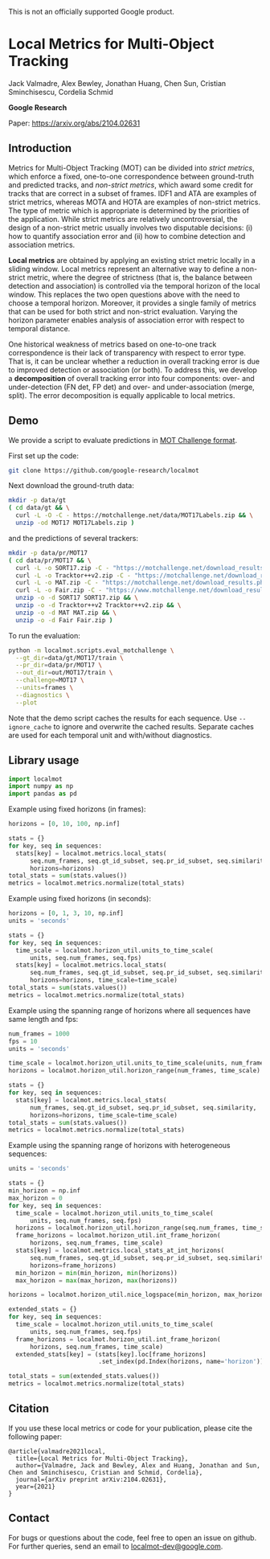 This is not an officially supported Google product.

# Local Metrics for Multi-Object Tracking

Jack Valmadre, Alex Bewley, Jonathan Huang, Chen Sun, Cristian Sminchisescu, Cordelia Schmid

**Google Research**

Paper: https://arxiv.org/abs/2104.02631


## Introduction

Metrics for Multi-Object Tracking (MOT) can be divided into _strict metrics_, which enforce a fixed, one-to-one correspondence between ground-truth and predicted tracks, and _non-strict metrics_, which award some credit for tracks that are correct in a subset of frames.
IDF1 and ATA are examples of strict metrics, whereas MOTA and HOTA are examples of non-strict metrics.
The type of metric which is appropriate is determined by the priorities of the application.
While strict metrics are relatively uncontroversial, the design of a non-strict metric usually involves two disputable decisions: (i) how to quantify association error and (ii) how to combine detection and association metrics.

**Local metrics** are obtained by applying an existing strict metric locally in a sliding window.
Local metrics represent an alternative way to define a non-strict metric, where the degree of strictness (that is, the balance between detection and association) is controlled via the temporal horizon of the local window.
This replaces the two open questions above with the need to choose a temporal horizon.
Moreover, it provides a single family of metrics that can be used for both strict and non-strict evaluation.
Varying the horizon parameter enables analysis of association error with respect to temporal distance.

One historical weakness of metrics based on one-to-one track correspondence is their lack of transparency with respect to error type.
That is, it can be unclear whether a reduction in overall tracking error is due to improved detection or association (or both).
To address this, we develop a **decomposition** of overall tracking error into four components: over- and under-detection (FN det, FP det) and over- and under-association (merge, split).
The error decomposition is equally applicable to local metrics.


## Demo

We provide a script to evaluate predictions in
[MOT Challenge format](https://motchallenge.net/instructions/).

First set up the code:

```bash
git clone https://github.com/google-research/localmot
```

Next download the ground-truth data:

```bash
mkdir -p data/gt
( cd data/gt && \
  curl -L -O -C - https://motchallenge.net/data/MOT17Labels.zip && \
  unzip -od MOT17 MOT17Labels.zip )
```

and the predictions of several trackers:

```bash
mkdir -p data/pr/MOT17
( cd data/pr/MOT17 && \
  curl -L -o SORT17.zip -C - "https://motchallenge.net/download_results.php?shakey=d80cceb92629e8236c60129417830bd2fdec8025&name=SORT17&chl=10" && \
  curl -L -o Tracktor++v2.zip -C - "https://motchallenge.net/download_results.php?shakey=b555a1f532c3d161f836fadc8d283fa2100f05c8&name=Tracktor++v2&chl=10" && \
  curl -L -o MAT.zip -C - "https://motchallenge.net/download_results.php?shakey=3af4ae73bef6ece5564ef10931cf49773631b7eb&name=MAT&chl=10" && \
  curl -L -o Fair.zip -C - "https://www.motchallenge.net/download_results.php?shakey=4a2cf604010e9994a49883db083d44ad63e8765a&name=Fair&chl=10" && \
  unzip -o -d SORT17 SORT17.zip && \
  unzip -o -d Tracktor++v2 Tracktor++v2.zip && \
  unzip -o -d MAT MAT.zip && \
  unzip -o -d Fair Fair.zip )
```

To run the evaluation:

```bash
python -m localmot.scripts.eval_motchallenge \
  --gt_dir=data/gt/MOT17/train \
  --pr_dir=data/pr/MOT17 \
  --out_dir=out/MOT17/train \
  --challenge=MOT17 \
  --units=frames \
  --diagnostics \
  --plot
```

Note that the demo script caches the results for each sequence.
Use `--ignore_cache` to ignore and overwrite the cached results.
Separate caches are used for each temporal unit and with/without diagnostics.


## Library usage

```python
import localmot
import numpy as np
import pandas as pd
```

Example using fixed horizons (in frames):

```python
horizons = [0, 10, 100, np.inf]

stats = {}
for key, seq in sequences:
  stats[key] = localmot.metrics.local_stats(
      seq.num_frames, seq.gt_id_subset, seq.pr_id_subset, seq.similarity,
      horizons=horizons)
total_stats = sum(stats.values())
metrics = localmot.metrics.normalize(total_stats)
```

Example using fixed horizons (in seconds):

```python
horizons = [0, 1, 3, 10, np.inf]
units = 'seconds'

stats = {}
for key, seq in sequences:
  time_scale = localmot.horizon_util.units_to_time_scale(
      units, seq.num_frames, seq.fps)
  stats[key] = localmot.metrics.local_stats(
      seq.num_frames, seq.gt_id_subset, seq.pr_id_subset, seq.similarity,
      horizons=horizons, time_scale=time_scale)
total_stats = sum(stats.values())
metrics = localmot.metrics.normalize(total_stats)
```

Example using the spanning range of horizons where all sequences have same length and fps:

```python
num_frames = 1000
fps = 10
units = 'seconds'

time_scale = localmot.horizon_util.units_to_time_scale(units, num_frames, fps)
horizons = localmot.horizon_util.horizon_range(num_frames, time_scale)

stats = {}
for key, seq in sequences:
  stats[key] = localmot.metrics.local_stats(
      num_frames, seq.gt_id_subset, seq.pr_id_subset, seq.similarity,
      horizons=horizons, time_scale=time_scale)
total_stats = sum(stats.values())
metrics = localmot.metrics.normalize(total_stats)
```

Example using the spanning range of horizons with heterogeneous sequences:

```python
units = 'seconds'

stats = {}
min_horizon = np.inf
max_horizon = 0
for key, seq in sequences:
  time_scale = localmot.horizon_util.units_to_time_scale(
      units, seq.num_frames, seq.fps)
  horizons = localmot.horizon_util.horizon_range(seq.num_frames, time_scale)
  frame_horizons = localmot.horizon_util.int_frame_horizon(
      horizons, seq.num_frames, time_scale)
  stats[key] = localmot.metrics.local_stats_at_int_horizons(
      seq.num_frames, seq.gt_id_subset, seq.pr_id_subset, seq.similarity,
      horizons=frame_horizons)
  min_horizon = min(min_horizon, min(horizons))
  max_horizon = max(max_horizon, max(horizons))

horizons = localmot.horizon_util.nice_logspace(min_horizon, max_horizon)

extended_stats = {}
for key, seq in sequences:
  time_scale = localmot.horizon_util.units_to_time_scale(
      units, seq.num_frames, seq.fps)
  frame_horizons = localmot.horizon_util.int_frame_horizon(
      horizons, seq.num_frames, time_scale)
  extended_stats[key] = (stats[key].loc[frame_horizons]
                         .set_index(pd.Index(horizons, name='horizon')))

total_stats = sum(extended_stats.values())
metrics = localmot.metrics.normalize(total_stats)
```


## Citation

If you use these local metrics or code for your publication, please cite the following paper:

```
@article{valmadre2021local,
  title={Local Metrics for Multi-Object Tracking},
  author={Valmadre, Jack and Bewley, Alex and Huang, Jonathan and Sun, Chen and Sminchisescu, Cristian and Schmid, Cordelia},
  journal={arXiv preprint arXiv:2104.02631},
  year={2021}
}
```


## Contact

For bugs or questions about the code, feel free to open an issue on github.
For further queries, send an email to <localmot-dev@google.com>.
